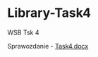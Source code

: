 # Library-Task4

WSB Tsk 4

Sprawozdanie - [Task4.docx](https://github.com/AndriiSkoromnyi/Library-Task4/files/12612174/Task4.docx)
